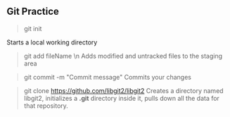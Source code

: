 ## Git Practice

> git init

Starts a local working directory

> git add fileName \n
Adds modified and untracked files to the staging area

> git commit -m "Commit message"
Commits your changes

> git clone https://github.com/libgit2/libgit2
Creates a directory named libgit2, initializes a **.git** directory inside it, pulls down all the data for that repository.

